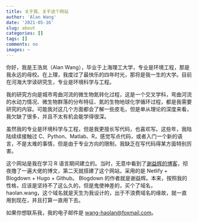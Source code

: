 ```yaml
---
title: 关于我、关于这个网站
author: 'Alan Wang'
date: '2021-05-16'
slug: about
categories: []
tags: []
comments: no
images: ~
---
```


你好，我是王浩岚（Alan Wang），毕业于上海理工大学，专业是环境工程，那是我永远的母校。在上理，我度过了最快乐的四年时光，那将是我一生的大学。目前在河海大学读研究生，专业是环境科学与工程。

我的研究方向是城市弯曲河流的微生物氮转化过程，这是一个交叉学科，弯曲河流的水动力情况、微生物群落的分布特征、氮的生物地球化学循环过程，都是我需要研究的内容。可能我对这几个方面都会了解一些皮毛，但是单从理论的深度来看，我欠缺了很多，并且不太有机会能学得很深。

虽然我的专业是环境科学与工程，但是我更擅长写代码，也喜欢写。这些年，我陆陆续续接触过 C、Python、Matlab、R，感觉写点代码，或者入门一个新的语言，不是太难的事情，但是由于专业方向的限制，我缺乏在写代码得某方面特别厉害。

这个网站是我在学习 R 语言期间建立的。当时，无意中看到了[谢益辉的博客](https://yihui.org/cn/)，彻夜撸了一遍大佬的博文，第二天就搭建了这个网站，采用的是 Netlify + Blogdown + Hugo + Github。 Blogdown 的作者就是谢益辉。本来，按照我的性格，应该是坚持不了这么久的，但是鬼使神差的，买个了域名，haolan.wang，这个域名就是天生为我设计的，出于不浪费域名的缘故，就一直用到现在，并且打算一直用下去。

如果你想联系我，我的电子邮件是 wang-haolan@foxmail.com。